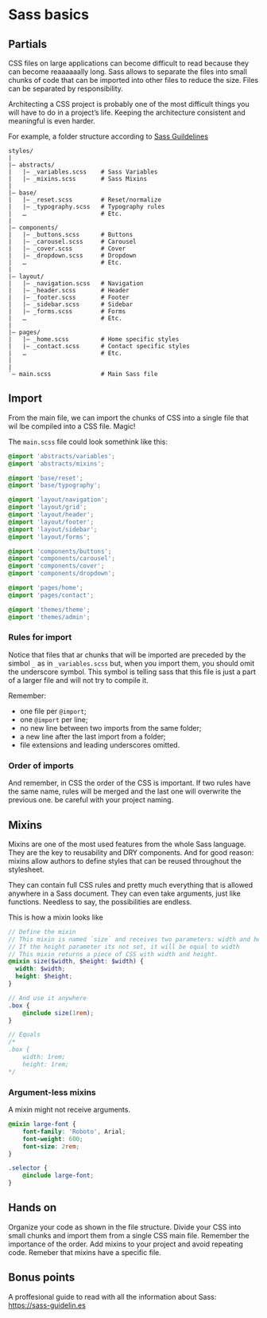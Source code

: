 # Sass basics

## Partials

CSS files on large applications can become difficult to read because they can become reaaaaaally long. Sass allows to separate the files into small chunks of code that can be imported into other files to reduce the size. Files can be separated by responsibility.

Architecting a CSS project is probably one of the most difficult things you will have to do in a project’s life. Keeping the architecture consistent and meaningful is even harder.

For example, a folder structure according to [Sass Guildelines](https://sass-guidelin.es/#architecture)

```
styles/
|
|– abstracts/
|   |– _variables.scss    # Sass Variables
|   |– _mixins.scss       # Sass Mixins
|
|– base/
|   |– _reset.scss        # Reset/normalize
|   |– _typography.scss   # Typography rules
|   …                     # Etc.
|
|– components/
|   |– _buttons.scss      # Buttons
|   |– _carousel.scss     # Carousel
|   |– _cover.scss        # Cover
|   |– _dropdown.scss     # Dropdown
|   …                     # Etc.
|
|– layout/
|   |– _navigation.scss   # Navigation
|   |– _header.scss       # Header
|   |– _footer.scss       # Footer
|   |– _sidebar.scss      # Sidebar
|   |– _forms.scss        # Forms
|   …                     # Etc.
|
|– pages/
|   |– _home.scss         # Home specific styles
|   |– _contact.scss      # Contact specific styles
|   …                     # Etc.
|
|
`– main.scss              # Main Sass file
```

## Import

From the main file, we can import the chunks of CSS into a single file that wil lbe compiled into a CSS file. Magic!

The `main.scss` file could look somethink like this:

```scss
@import 'abstracts/variables';
@import 'abstracts/mixins';

@import 'base/reset';
@import 'base/typography';

@import 'layout/navigation';
@import 'layout/grid';
@import 'layout/header';
@import 'layout/footer';
@import 'layout/sidebar';
@import 'layout/forms';

@import 'components/buttons';
@import 'components/carousel';
@import 'components/cover';
@import 'components/dropdown';

@import 'pages/home';
@import 'pages/contact';

@import 'themes/theme';
@import 'themes/admin';
```

### Rules for import
Notice that files that ar chunks that will be imported are preceded by the simbol `_` as in `_variables.scss` but, when you import them, you should omit the underscore symbol. This symbol is telling sass that this file is just a part of a larger file and will not try to compile it. 

Remember:
  - one file per `@import`;
  - one `@import` per line;
  - no new line between two imports from the same folder;
  - a new line after the last import from a folder;
  - file extensions and leading underscores omitted.

### Order of imports
And remember, in CSS the order of the CSS is important. If two rules have the same name, rules will be merged and the last one will overwrite the previous one. be careful with your project naming.

## Mixins
Mixins are one of the most used features from the whole Sass language. They are the key to reusability and DRY components. And for good reason: mixins allow authors to define styles that can be reused throughout the stylesheet.

They can contain full CSS rules and pretty much everything that is allowed anywhere in a Sass document. They can even take arguments, just like functions. Needless to say, the possibilities are endless.

This is how a mixin looks like

```scss
// Define the mixin
// This mixin is named `size` and receives two parameters: width and height
// If the height parameter its not set, it will be equal to width
// This mixin returns a piece of CSS with width and height.
@mixin size($width, $height: $width) {
  width: $width;
  height: $height;
}

// And use it anywhere
.box {
    @include size(1rem);
}

// Equals
/*
.box {
    width: 1rem;
    height: 1rem;
*/
```

### Argument-less mixins

A mixin might not receive arguments.

```scss
@mixin large-font {
    font-family: 'Roboto', Arial;
    font-weight: 600;
    font-size: 2rem;
}

.selector {
    @include large-font;
}
```

## Hands on
Organize your code as shown in the file structure. Divide your CSS into small chunks and import them from a single CSS main file. Remember the importance of the order.
Add mixins to your project and avoid repeating code. Remeber that mixins have a specific file.


## Bonus points
A proffesional guide to read with all the information about Sass: https://sass-guidelin.es
